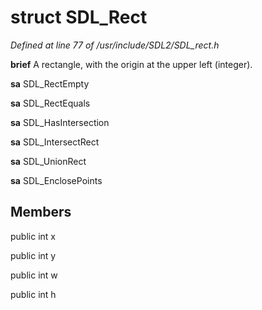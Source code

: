 # struct SDL_Rect

*Defined at line 77 of /usr/include/SDL2/SDL_rect.h*



**brief** A rectangle, with the origin at the upper left (integer).



**sa** SDL_RectEmpty

**sa** SDL_RectEquals

**sa** SDL_HasIntersection

**sa** SDL_IntersectRect

**sa** SDL_UnionRect

**sa** SDL_EnclosePoints



## Members

public int x

public int y

public int w

public int h



